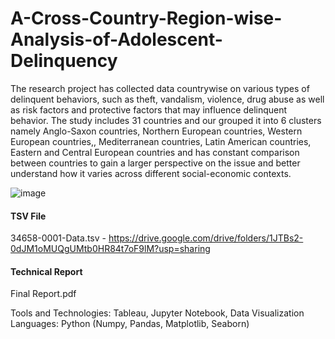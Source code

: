 # A-Cross-Country-Region-wise-Analysis-of-Adolescent-Delinquency

The research project has collected data countrywise on various types of delinquent behaviors, such as theft, vandalism, violence, drug abuse as well as risk factors and protective factors that may influence delinquent behavior. The study includes 31 countries and our grouped it into 6 clusters namely Anglo-Saxon countries, Northern European countries, Western European countries,, Mediterranean countries, Latin American countries, Eastern and Central European countries and has constant comparison between countries to gain a larger perspective on the issue and better understand how it varies across different social-economic contexts.

![image](https://github.com/ManishaLagisetty/A-Cross-Country-Region-wise-Analysis-of-Adolescent-Delinquency-Team-6/assets/147951099/efa1dbbe-682b-46ea-bc9f-38a78541c46b)

#### TSV File
34658-0001-Data.tsv - https://drive.google.com/drive/folders/1JTBs2-0dJM1oMUQgUMtb0HR84t7oF9lM?usp=sharing

#### Technical Report 
Final Report.pdf

Tools and Technologies: Tableau, Jupyter Notebook, Data Visualization <br>
Languages: Python (Numpy, Pandas, Matplotlib, Seaborn) <br>
